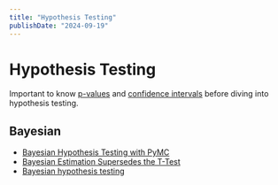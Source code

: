 ```yaml
---
title: "Hypothesis Testing"
publishDate: "2024-09-19"
---
```


# Hypothesis Testing

Important to know [p-values](/p-values.md) and [confidence intervals](/confidence_intervals.md) before diving into hypothesis testing.

## Bayesian

- [Bayesian Hypothesis Testing with PyMC](https://austinrochford.com/posts/2013-05-17-bayesian-hypothesis-testing-with-pymc.html)
- [Bayesian Estimation Supersedes the T-Test](https://www.pymc.io/projects/examples/en/latest/case_studies/BEST.html)
- [Bayesian hypothesis testing](https://michael-franke.github.io/intro-data-analysis/ch-03-07-hypothesis-testing-Bayes.html)